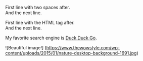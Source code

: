First line with two spaces after.  
And the next line.

First line with the HTML tag after.<br>
And the next line.

My favorite search engine is [Duck Duck Go](https://duckduckgo.com "The best search engine for privacy").

![Beautiful image!] (https://www.thewowstyle.com/wp-content/uploads/2015/01/nature-desktop-background-1691.jpg)
